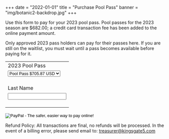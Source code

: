 +++
date = "2022-01-01"
title = "Purchase Pool Pass"
banner = "img/botanic2-backdrop.jpg"
+++

<p>Use this form to pay for your 2023 pool pass. Pool passes for the 2023 season are $682.00; a credit card transaction fee has been added to the online payment amount.</p>

<div class="alert alert-info" role="alert">Only approved 2023 pass holders can pay for their passes here. If you are still on the waitlist, you must wait until a pass becomes available before paying for it.</div>
<form action="https://www.paypal.com/cgi-bin/webscr" method="post" target="_top">
<input type="hidden" name="cmd" value="_s-xclick">
<input type="hidden" name="hosted_button_id" value="Z48H24NTQ6K24">
<table>
<tr><td><input type="hidden" name="on0" value="2023 Pool Pass">2023 Pool Pass</td></tr><tr><td><select name="os0" style="margin-bottom: 20px;">
<option value="Pool Pass">Pool Pass $705.87 USD</option>
</select> </td></tr>
<tr><td><input type="hidden" name="on1" value="Last Name">Last Name</td></tr><tr><td><input type="text" name="os1" maxlength="200" style="margin-bottom: 20px;"></td></tr>
</table>
<input type="hidden" name="currency_code" value="USD">
<input type="image" src="https://www.paypalobjects.com/en_US/i/btn/btn_paynowCC_LG.gif" border="0" name="submit" alt="PayPal - The safer, easier way to pay online!">
<img alt="" border="0" src="https://www.paypalobjects.com/en_US/i/scr/pixel.gif" width="1" height="1">
</form>

</p>
<p>Refund Policy: All transactions are final, no refunds will be processed. In the event of a billing error, please send email to: <a href="mailto:treasurer@kingsgate5.com">treasurer@kingsgate5.com</a></p>

